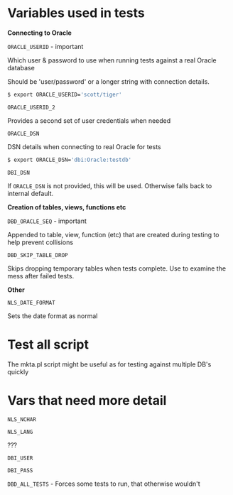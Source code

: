 # Variables used in tests

**Connecting to Oracle**

`ORACLE_USERID` - important

Which user & password to use when running tests against a real Oracle database

Should be 'user/password' or a longer string with connection details.

``` bash
$ export ORACLE_USERID='scott/tiger'
```

`ORACLE_USERID_2`

Provides a second set of user credentials when needed

`ORACLE_DSN`

DSN details when connecting to real Oracle for tests

``` bash
$ export ORACLE_DSN='dbi:Oracle:testdb'
```

`DBI_DSN`

If `ORACLE_DSN` is not provided, this will be used. Otherwise falls back to internal default.

**Creation of tables, views, functions etc**

`DBD_ORACLE_SEQ` - important

Appended to table, view, function (etc) that are created during testing to help
prevent collisions

`DBD_SKIP_TABLE_DROP`

Skips dropping temporary tables when tests complete. Use to examine the mess after failed tests.

**Other**

`NLS_DATE_FORMAT`

Sets the date format as normal

# Test all script

The mkta.pl script might be useful as for testing against multiple DB's quickly

# Vars that need more detail

`NLS_NCHAR`

`NLS_LANG`

???

`DBI_USER`

`DBI_PASS`

`DBD_ALL_TESTS` - Forces some tests to run, that otherwise wouldn't
